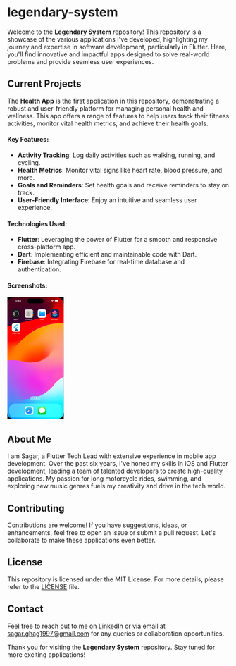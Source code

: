 # legendary-system

Welcome to the **Legendary System** repository! This repository is a showcase of the various applications I've developed, highlighting my journey and expertise in software development, particularly in Flutter. Here, you'll find innovative and impactful apps designed to solve real-world problems and provide seamless user experiences.

## Current Projects

[](https://github.com/GhagSagar23/legendary-system/tree/develop/healthapp)

The **Health App** is the first application in this repository, demonstrating a robust and user-friendly platform for managing personal health and wellness. This app offers a range of features to help users track their fitness activities, monitor vital health metrics, and achieve their health goals.

#### Key Features:

- **Activity Tracking**: Log daily activities such as walking, running, and cycling.
- **Health Metrics**: Monitor vital signs like heart rate, blood pressure, and more.
- **Goals and Reminders**: Set health goals and receive reminders to stay on track.
- **User-Friendly Interface**: Enjoy an intuitive and seamless user experience.

#### Technologies Used:

- **Flutter**: Leveraging the power of Flutter for a smooth and responsive cross-platform app.
- **Dart**: Implementing efficient and maintainable code with Dart.
- **Firebase**: Integrating Firebase for real-time database and authentication.

#### Screenshots:

![Home Screen](healthapp/screenshots/health_app/health_app.gif)

## About Me

I am Sagar, a Flutter Tech Lead with extensive experience in mobile app development. Over the past six years, I've honed my skills in iOS and Flutter development, leading a team of talented developers to create high-quality applications. My passion for long motorcycle rides, swimming, and exploring new music genres fuels my creativity and drive in the tech world.

## Contributing

Contributions are welcome! If you have suggestions, ideas, or enhancements, feel free to open an issue or submit a pull request. Let's collaborate to make these applications even better.

## License

This repository is licensed under the MIT License. For more details, please refer to the [LICENSE](LICENSE) file.

## Contact

Feel free to reach out to me on [LinkedIn](https://www.linkedin.com/in/ghag23/) or via email at [sagar.ghag1997@gmail.com](mailto:sagar.ghag1997@gmail.com) for any queries or collaboration opportunities.

Thank you for visiting the **Legendary System** repository. Stay tuned for more exciting applications!
